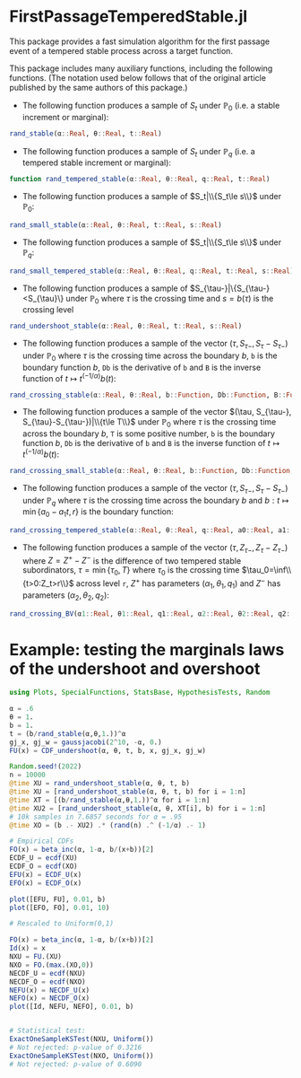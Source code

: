 # FirstPassageTemperedStable.jl
This package provides a fast simulation algorithm for the first passage event of a tempered stable process across a target function. 


This package includes many auxiliary functions, including the following functions. (The notation used below follows that of the original article published by the same authors of this package.)

* The following function produces a sample of $S_t$ under $\mathbb{P}_0$ (i.e. a stable increment or marginal):
```julia
rand_stable(α::Real, θ::Real, t::Real)
```

* The following function produces a sample of $S_t$ under $\mathbb{P}_q$ (i.e. a tempered stable increment or marginal):
```julia
function rand_tempered_stable(α::Real, θ::Real, q::Real, t::Real)
```

* The following function produces a sample of $S_t|\\{S_t\le s\\}$ under $\mathbb{P}_0$:
```julia
rand_small_stable(α::Real, θ::Real, t::Real, s::Real)
```

* The following function produces a sample of $S_t|\\{S_t\le s\\}$ under $\mathbb{P}_q$:
```julia
rand_small_tempered_stable(α::Real, θ::Real, q::Real, t::Real, s::Real)
```

* The following function produces a sample of $S_{\tau-}|\\{S_{\tau-}<S_{\tau}\\} under $\mathbb{P}_0$ where $\tau$ is the crossing time and $s = b(\tau)$ is the crossing level 
```julia
rand_undershoot_stable(α::Real, θ::Real, t::Real, s::Real)
```

* The following function produces a sample of the vector $(\tau, S_{\tau-}, S_{\tau}-S_{\tau-})$ under $\mathbb{P}_0$ where $\tau$ is the crossing time across the boundary $b$, `b` is the boundary function $b$, `Db` is the derivative of `b` and `B` is the inverse function of $t \mapsto t^(-1/\alpha)b(t)$: 
```julia 
rand_crossing_stable(α::Real, θ::Real, b::Function, Db::Function, B::Function)
```

* The following function produces a sample of the vector $(\tau, S_{\tau-}, S_{\tau}-S_{\tau-})|\\{t\le T\\}$ under $\mathbb{P}_0$ where $\tau$ is the crossing time across the boundary $b$, `T` is some positive number, `b` is the boundary function $b$, `Db` is the derivative of `b` and `B` is the inverse function of $t \mapsto t^(-1/\alpha)b(t)$:
```julia
rand_crossing_small_stable(α::Real, θ::Real, b::Function, Db::Function, B::Function, T::Real)
```

* The following function produces a sample of the vector $(\tau, S_{\tau-}, S_{\tau}-S_{\tau-})$ under $\mathbb{P}_q$ where $\tau$ is the crossing time across the boundary $b$ and $b:t\mapsto \min\{a_0-a_1 t,r\}$ is the boundary function:
```julia
rand_crossing_tempered_stable(α::Real, θ::Real, q::Real, a0::Real, a1::Real, r::Real)
```

* The following function produces a sample of the vector $(\tau,Z_{\tau-},Z_{\tau}-Z_{\tau-})$ where $Z = Z^+-Z^-$ is the difference of two tempered stable subordinators, $\tau = \min\{\tau_0,T\}$ where $\tau_0$ is the crossing time $\tau_0=\inf\\{t>0:Z_t>r\\}$ across level `r`, $Z^+$ has parameters $(\alpha_1,\theta_1,q_1)$ and $Z^-$ has parameters $(\alpha_2,\theta_2,q_2)$:
```julia
rand_crossing_BV(α1::Real, θ1::Real, q1::Real, α2::Real, θ2::Real, q2::Real, T::Real, r::Real)
```

# Example: testing the marginals laws of the undershoot and overshoot

```julia
using Plots, SpecialFunctions, StatsBase, HypothesisTests, Random

α = .6
θ = 1.
b = 1.
t = (b/rand_stable(α,θ,1.))^α
gj_x, gj_w = gaussjacobi(2^10, -α, 0.)
FU(x) = CDF_undershoot(α, θ, t, b, x, gj_x, gj_w)

Random.seed!(2022)
n = 10000
@time XU = rand_undershoot_stable(α, θ, t, b)
@time XU = [rand_undershoot_stable(α, θ, t, b) for i = 1:n]
@time XT = [(b/rand_stable(α,θ,1.))^α for i = 1:n]
@time XU2 = [rand_undershoot_stable(α, θ, XT[i], b) for i = 1:n]
# 10k samples in 7.6857 seconds for α = .95
@time XO = (b .- XU2) .* (rand(n) .^ (-1/α) .- 1)

# Empirical CDFs
FO(x) = beta_inc(α, 1-α, b/(x+b))[2]
ECDF_U = ecdf(XU)
ECDF_O = ecdf(XO)
EFU(x) = ECDF_U(x)
EFO(x) = ECDF_O(x)

plot([EFU, FU], 0.01, b)
plot([EFO, FO], 0.01, 10)

# Rescaled to Uniform(0,1)

FO(x) = beta_inc(α, 1-α, b/(x+b))[2]
Id(x) = x
NXU = FU.(XU)
NXO = FO.(max.(XO,0))
NECDF_U = ecdf(NXU)
NECDF_O = ecdf(NXO)
NEFU(x) = NECDF_U(x)
NEFO(x) = NECDF_O(x)
plot([Id, NEFU, NEFO], 0.01, b)


# Statistical test:
ExactOneSampleKSTest(NXU, Uniform())
# Not rejected: p-value of 0.3216
ExactOneSampleKSTest(NXO, Uniform())
# Not rejected: p-value of 0.6090
```
